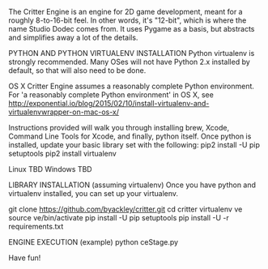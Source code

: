 The Critter Engine is an engine for 2D game development, meant for a roughly
8-to-16-bit feel. In other words, it's "12-bit", which is where the name
Studio Dodec comes from. It uses Pygame as a basis, but abstracts and
simplifies away a lot of the details.


PYTHON AND PYTHON VIRTUALENV INSTALLATION
Python virtualenv is strongly recommended. Many OSes will not have Python 2.x
installed by default, so that will also need to be done.

OS X
Critter Engine assumes a reasonably complete Python environment.
For 'a reasonably complete Python environment' in OS X, see
http://exponential.io/blog/2015/02/10/install-virtualenv-and-virtualenvwrapper-on-mac-os-x/

Instructions provided will walk you through installing brew, Xcode, Command
Line Tools for Xcode, and finally, python itself.
Once python is installed, update your basic library set with the following:
pip2 install -U pip setuptools
pip2 install virtualenv

Linux
TBD
Windows
TBD


LIBRARY INSTALLATION (assuming virtualenv)
Once you have python and virtualenv installed, you can set up your virtualenv.

git clone https://github.com/byackley/critter.git
cd critter
virtualenv ve
source ve/bin/activate
pip install -U pip setuptools
pip install -U -r requirements.txt


ENGINE EXECUTION (example)
python ceStage.py


Have fun!
